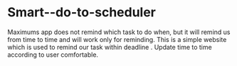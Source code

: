 # Smart--do-to-scheduler
Maximums app does not remind which task to do when, but it will remind us from time to time and will work only for reminding.
This is a simple website which is used to remind our task within deadline . Update time to time according to user comfortable.
